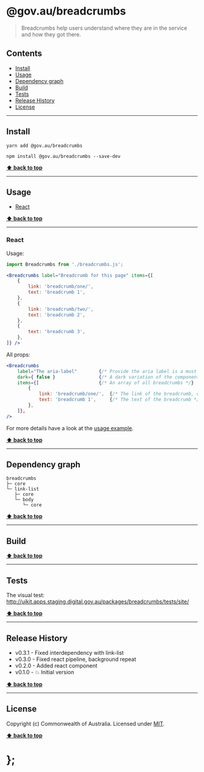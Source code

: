 @gov.au/breadcrumbs
============

> Breadcrumbs help users understand where they are in the service and how they got there.


## Contents

* [Install](#install)
* [Usage](#usage)
* [Dependency graph](#dependency-graph)
* [Build](#build)
* [Tests](#tests)
* [Release History](#release-history)
* [License](#license)


----------------------------------------------------------------------------------------------------------------------------------------------------------------


## Install


```shell
yarn add @gov.au/breadcrumbs
```

```shell
npm install @gov.au/breadcrumbs --save-dev
```


**[⬆ back to top](#contents)**


----------------------------------------------------------------------------------------------------------------------------------------------------------------


## Usage


* [React](#react)


**[⬆ back to top](#contents)**


----------------------------------------------------------------------------------------------------------------------------------------------------------------


### React

Usage:

```jsx
import Breadcrumbs from './breadcrumbs.js';

<Breadcrumbs label="Breadcrumb for this page" items={[
	{
		link: 'breadcrumb/one/',
		text: 'breadcrumb 1',
	},
	{
		link: 'breadcrumb/two/',
		text: 'breadcrumb 2',
	},
	{
		text: 'breadcrumb 3',
	},
]} />
```

All props:

```jsx
<Breadcrumbs
	label="The aria-label"        {/* Provide the aria label is a must */}
	dark={ false }                {/* A dark variation of the component */}
	items={[                      {/* An array of all breadcrumbs */}
		{
			link: 'breadcrumb/one/',  {/* The link of the breadcrumb, optional */}
			text: 'breadcrumb 1',     {/* The text of the breadcrumb */}
		},
	]},
/>
```

For more details have a look at the [usage example](https://github.com/govau/uikit/tree/master/packages/breadcrumbs/tests/react/index.js).


**[⬆ back to top](#contents)**


----------------------------------------------------------------------------------------------------------------------------------------------------------------


## Dependency graph

```shell
breadcrumbs
├─ core
└─ link-list
   ├─ core
   └─ body
      └─ core
```


**[⬆ back to top](#contents)**


----------------------------------------------------------------------------------------------------------------------------------------------------------------


## Build


**[⬆ back to top](#contents)**


----------------------------------------------------------------------------------------------------------------------------------------------------------------


## Tests

The visual test: http://uikit.apps.staging.digital.gov.au/packages/breadcrumbs/tests/site/


**[⬆ back to top](#contents)**


----------------------------------------------------------------------------------------------------------------------------------------------------------------


## Release History

* v0.3.1 - Fixed interdependency with link-list
* v0.3.0 - Fixed react pipeline, background repeat
* v0.2.0 - Added react component
* v0.1.0 - 💥 Initial version


**[⬆ back to top](#contents)**


----------------------------------------------------------------------------------------------------------------------------------------------------------------


## License

Copyright (c) Commonwealth of Australia.
Licensed under [MIT](https://raw.githubusercontent.com/govau/uikit/packages/core/master/LICENSE).


**[⬆ back to top](#contents)**

# };
